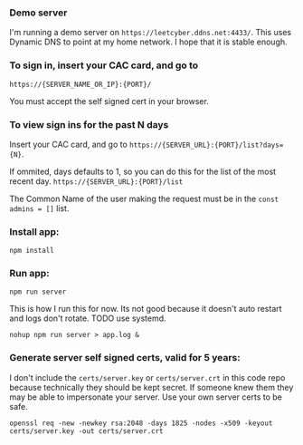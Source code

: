 ### Demo server

I'm running a demo server on `https://leetcyber.ddns.net:4433/`. This uses Dynamic DNS to point at my home network. I hope that it is stable enough.

### To sign in, insert your CAC card, and go to

`https://{SERVER_NAME_OR_IP}:{PORT}/`

You must accept the self signed cert in your browser.

### To view sign ins for the past N days

Insert your CAC card, and go to `https://{SERVER_URL}:{PORT}/list?days={N}`.

If ommited, days defaults to 1, so you can do this for the list of the most recent day. `https://{SERVER_URL}:{PORT}/list`

The Common Name of the user making the request must be in the `const admins = []` list.

### Install app:

`npm install`

### Run app:

`npm run server`

This is how I run this for now. Its not good because it doesn't auto restart and logs don't rotate. TODO use systemd.

`nohup npm run server > app.log &`

### Generate server self signed certs, valid for 5 years:

I don't include the `certs/server.key` or `certs/server.crt` in this code repo because technically they should be kept secret. If someone knew them they may be able to impersonate your server. Use your own server certs to be safe.

`openssl req -new -newkey rsa:2048 -days 1825 -nodes -x509 -keyout certs/server.key -out certs/server.crt`
